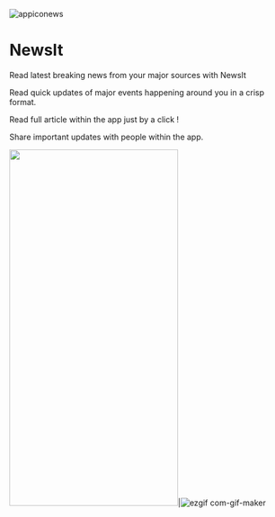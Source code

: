 ![appiconews](https://user-images.githubusercontent.com/55880923/118514630-49e6dd00-b752-11eb-929a-47d5782cc53e.png)


# NewsIt

Read latest breaking news from your major sources with NewsIt

Read quick updates of major events happening around you in a crisp format.

Read full article within the app just by a click !

Share important updates with people within the app.

<img src="https://user-images.githubusercontent.com/55880923/118513048-f2943d00-b750-11eb-8b3e-f69cf734d8ae.jpg" width="300" height="634">|![ezgif com-gif-maker](https://user-images.githubusercontent.com/55880923/118514000-cd53fe80-b751-11eb-95ad-e6b12e5e43bb.gif)
